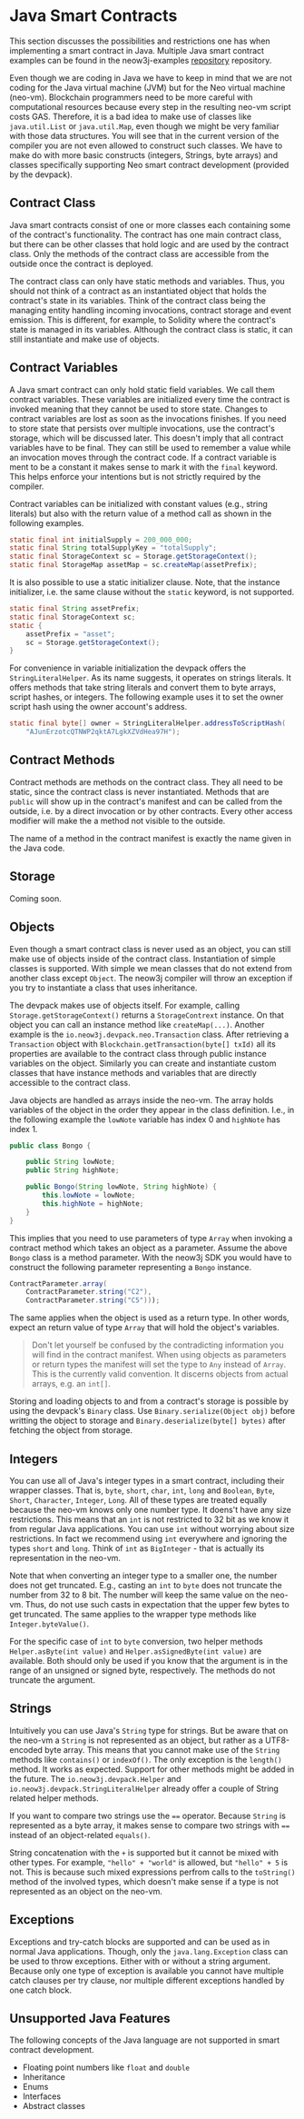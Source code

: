 # Java Smart Contracts

This section discusses the possibilities and restrictions one has when implementing a smart
contract in Java. Multiple Java smart contract examples can be found in the neow3j-examples
[repository](https://github.com/neow3j/neow3j-examples-java/tree/master/neo3-examples/src/main/java/io/neow3j/examples/contract_development/contracts)
repository.

Even though we are coding in Java we have to keep in mind that we are not coding for the Java
virtual machine (JVM) but for the Neo virtual machine (neo-vm). Blockchain programmers need to be
more careful with computational resources because every step in the resulting neo-vm script costs
GAS. Therefore, it is a bad idea to make use of classes like `java.util.List` or `java.util.Map`,
even though we might be very familiar with those data structures. You will see that in the current
version of the compiler you are not even allowed to construct such classes. We have to make do with
more basic constructs (integers, Strings, byte arrays) and classes specifically supporting Neo smart
contract development (provided by the devpack).


## Contract Class

Java smart contracts consist of one or more classes each containing some of the contract's
functionality. The contract has one main contract class, but there can be other classes
that hold logic and are used by the contract class. Only the methods of the contract class are
accessible from the outside once the contract is deployed. 

The contract class can only have static methods and variables. Thus, you should not think of a
contract as an instantiated object that holds the contract's state in its variables. Think of the
contract class being the managing entity handling incoming invocations, contract storage and event
emission. This is different, for example, to Solidity where the contract's state is managed in its
variables. Although the contract class is static, it can still instantiate and make use of objects.


## Contract Variables

A Java smart contract can only hold static field variables. We call them contract variables. These
variables are initialized every time the contract is invoked meaning that they cannot be used to
store state. Changes to contract variables are lost as soon as the invocations finishes. If you need
to store state that persists over multiple invocations, use the contract's storage, which will be
discussed later. This doesn't imply that all contract variables have to be final. They can still be
used to remember a value while an invocation moves through the contract code. If a contract variable
is ment to be a constant it makes sense to mark it with the `final` keyword. This helps enforce your
intentions but is not strictly required by the compiler.

Contract variables can be initialized with constant values (e.g., string literals) but also with
the return value of a method call as shown in the following examples.

```java
static final int initialSupply = 200_000_000;
static final String totalSupplyKey = "totalSupply";
static final StorageContext sc = Storage.getStorageContext();
static final StorageMap assetMap = sc.createMap(assetPrefix);
```

It is also possible to use a static initializer clause. Note, that the instance initializer, i.e. the
same clause without the `static` keyword, is not supported.

```java
static final String assetPrefix;
static final StorageContext sc;
static {
    assetPrefix = "asset";
    sc = Storage.getStorageContext();
}
```

For convenience in variable initialization the devpack offers the `StringLiteralHelper`.
As its name suggests, it operates on strings literals. It offers methods that take string literals
and convert them to byte arrays, script hashes, or integers. The following example uses it to set
the owner script hash using the owner account's address.

```java
static final byte[] owner = StringLiteralHelper.addressToScriptHash(
    "AJunErzotcQTNWP2qktA7LgkXZVdHea97H");
```


## Contract Methods

Contract methods are methods on the contract class. They all need to be static, since the contract
class is never instantiated.
Methods that are `public` will show up in the contract's manifest and can be called from the
outside, i.e. by a direct invocation or by other contracts. Every other access modifier will make
the a method not visible to the outside. 

The name of a method in the contract manifest is exactly the name given in the Java code. 

<!-- TODO: Mention the different handling of the methods `_deploy` and `_verify` once supported by neow3j-->


## Storage

<!-- TODO: Document on how to use storage. -->

Coming soon.


## Objects

Even though a smart contract class is never used as an object, you can still make use of objects
inside of the contract class. Instantiation of simple classes is supported. With simple we mean
classes that do not extend from another class except `Object`. The neow3j compiler will throw an
exception if you try to instantiate a class that uses inheritance. 

The devpack makes use of objects itself. For example, calling `Storage.getStorageContext()` returns
a `StorageContrext` instance. On that object you can call an instance method like `createMap(...)`.
Another example is the `io.neow3j.devpack.neo.Transaction` class. After retrieving a `Transaction`
object with `Blockchain.getTransaction(byte[] txId)` all its properties are available to the
contract class through public instance variables on the object. Similarly you can create and
instantiate custom classes that have instance methods and variables that are directly accessible to
the contract class.

Java objects are handled as arrays inside the neo-vm. The array holds variables of the object in the
order they appear in the class definition. I.e., in the following example the `lowNote` variable has
index 0 and `highNote` has index 1.

```java
public class Bongo {

    public String lowNote;
    public String highNote;

    public Bongo(String lowNote, String highNote) {
        this.lowNote = lowNote;
        this.highNote = highNote;
    }
}
```

This implies that you need to use parameters of type `Array` when invoking a contract method
which takes an object as a parameter. 
Assume the above `Bongo` class is a method parameter. With the neow3j SDK you would have to
construct the following parameter representing a `Bongo` instance.

```java
ContractParameter.array(
    ContractParameter.string("C2"), 
    ContractParameter.string("C5")));
```

The same applies when the object is used as a return type. In other words, expect an return value of
type `Array` that will hold the object's variables.

> Don't let yourself be confused by the contradicting information you will find in the contract
> manifest. When using objects as parameters or return types the manifest will set the type to `Any`
> instead of `Array`. This is the currently valid convention. It discerns objects from actual
> arrays, e.g. an `int[]`.

Storing and loading objects to and from a contract's storage is possible by using the devpack's 
`Binary` class. Use `Binary.serialize(Object obj)` before writting the object to storage and
`Binary.deserialize(byte[] bytes)` after fetching the object from storage.


## Integers

You can use all of Java's integer types in a smart contract, including their wrapper classes.
That is, `byte`, `short`, `char`, `int`, `long` and `Boolean`, `Byte`, `Short`, `Character`,
`Integer`, `Long`. All of these types are treated equally because the neo-vm knows only one number
type. It doens't have any size restrictions. This means that an `int` is not restricted to 32 bit as
we know it from regular Java applications. You can use `int` without worrying about size
restrictions. In fact we recommend using `int` everywhere and ignoring the types `short` and `long`.
Think of `int` as `BigInteger` - that is actually its representation in the neo-vm.

Note that when converting an integer type to a smaller one, the number does
not get truncated. E.g., casting an `int` to `byte` does not truncate the number from 32 to 8 bit.
The number will keep the same value on the neo-vm. Thus, do not use such casts in expectation that 
the upper few bytes to get truncated. The same applies to the wrapper type methods like
`Integer.byteValue()`.

For the specific case of `int` to `byte` conversion, two helper methods `Helper.asByte(int value)` 
and `Helper.asSignedByte(int value)` are available. Both should only be used if you know that the
argument is in the range of an unsigned or signed byte, respectively. The methods do not truncate
the argument.


## Strings

Intuitively you can use Java's `String` type for strings. But be aware that on the neo-vm a `String`
is not represented as an object, but rather as a UTF8-encoded byte array. This means that you cannot
make use of the `String` methods like `contains()` or `indexOf()`. The only exception is the
`length()` method. It works as expected. Support for other methods might be added in the
future. The `io.neow3j.devpack.Helper` and `io.neow3j.devpack.StringLiteralHelper` already offer a
couple of String related helper methods.

If you want to compare two strings use the `==` operator. Because `String` is represented as a byte
array, it makes sense to compare two strings with `==` instead of an object-related `equals()`.

String concatenation with the `+` is supported but it cannot be mixed with other types. For example,
`"hello" + "world"` is allowed, but `"hello" + 5` is not. This is because such mixed expressions
perfrom calls to the `toString()` method of the involved types, which doesn't make sense if a type
is not represented as an object on the neo-vm. 


## Exceptions

Exceptions and try-catch blocks are supported and can be used as in normal Java
applications. Though, only the `java.lang.Exception` class can be used to throw exceptions. Either
with or without a string argument. Because only one type of exception is available you cannot have
multiple catch clauses per try clause, nor multiple different exceptions handled by one catch block.


## Unsupported Java Features

The following concepts of the Java language are not supported in smart contract development.

- Floating point numbers like `float` and `double` 
- Inheritance
- Enums
- Interfaces
- Abstract classes
